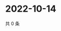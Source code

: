 # 2022-10-14

共 0 条

<!-- BEGIN WEIBO -->
<!-- 最后更新时间 Fri Oct 14 2022 03:22:28 GMT+0800 (China Standard Time) -->

<!-- END WEIBO -->
